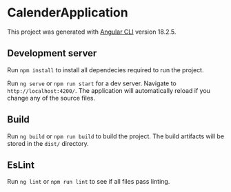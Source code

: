# CalenderApplication

This project was generated with [Angular CLI](https://github.com/angular/angular-cli) version 18.2.5.

## Development server

Run `npm install` to install all dependecies required to run the project.

Run `ng serve` or `npm run start` for a dev server. Navigate to `http://localhost:4200/`. The application will automatically reload if you change any of the source files.

## Build

Run `ng build` or `npm run build` to build the project. The build artifacts will be stored in the `dist/` directory.

## EsLint

Run `ng lint` or `npm run lint` to see if all files pass linting.


